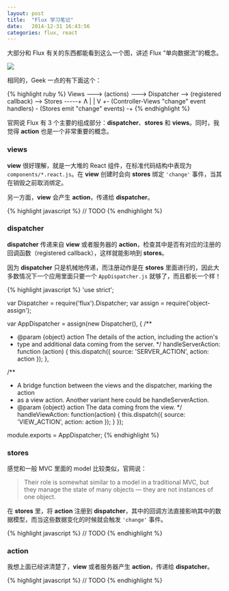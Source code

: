```yaml
---
layout: post
title:  "Flux 学习笔记"
date:   2014-12-31 16:43:56
categories: flux, react
---
```


大部分和 Flux 有关的东西都能看到这么一个图，讲述 Flux “单向数据流”的概念。

<img src="https://github.com/facebook/flux/raw/master/docs/img/flux-diagram-white-background.png" style="max-width:700px;">

相同的，Geek 一点的有下面这个：

{% highlight ruby %}
Views ---> (actions) ---> Dispatcher --> (registered callback) --> Stores -----+
Ʌ                                                                              |
|                                                                              V
+- (Controller-Views "change" event handlers) - (Stores emit "change" events) -+
{% endhighlight %}

官网说 Flux 有 3 个主要的组成部分：__dispatcher__、__stores__ 和 __views__。同时，我觉得 __action__ 也是一个非常重要的概念。

### views

__view__ 很好理解，就是一大堆的 React 组件，在标准代码结构中表现为 `components/*.react.js`。在 __view__ 创建时会向 __stores__ 绑定 `'change'` 事件，当其在销毁之前取消绑定。

另一方面，__view__ 会产生 __action__，传递给 __dispatcher__。

{% highlight javascript %}
// TODO
{% endhighlight %}

### dispatcher

__dispatcher__ 传递来自 __view__ 或者服务器的 __action__，检查其中是否有对应的注册的回调函数（registered callback），这样就能影响到 __stores__。

因为 __dispatcher__ 只是机械地传递，而注册动作是在 __stores__ 里面进行的，因此大多数情况下一个应用里面只要一个 `AppDispatcher.js` 就够了，而且都长一个样！

{% highlight javascript %}
'use strict';

var Dispatcher = require('flux').Dispatcher;
var assign = require('object-assign');

var AppDispatcher = assign(new Dispatcher(), {
  /**
   * @param {object} action The details of the action, including the action's
   * type and additional data coming from the server.
   */
  handleServerAction: function (action) {
    this.dispatch({
      source: 'SERVER_ACTION',
      action: action
    });
  },

  /**
   * A bridge function between the views and the dispatcher, marking the action
   * as a view action.  Another variant here could be handleServerAction.
   * @param  {object} action The data coming from the view.
   */
  handleViewAction: function(action) {
    this.dispatch({
      source: 'VIEW_ACTION',
      action: action
    });
  }
});

module.exports = AppDispatcher;
{% endhighlight %}

### stores

感觉和一般 MVC 里面的 model 比较类似，官网说：

> Their role is somewhat similar to a model in a traditional MVC, but they manage the state of many objects — they are not instances of one object.

在 __stores__ 里，将 __action__ 注册到 __dispatcher__，其中的回调方法直接影响其中的数据模型，而当这些数据变化的时候就会触发 `'change'` 事件。

{% highlight javascript %}
// TODO
{% endhighlight %}

### action

我想上面已经讲清楚了，__view__ 或者服务器产生 __action__，传递给 __dispatcher__。

{% highlight javascript %}
// TODO
{% endhighlight %}



